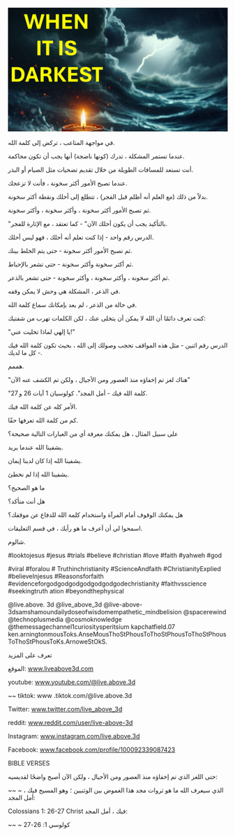 ![Video cover image](../cover.jpg "cover photo")

في مواجهة المتاعب ، تركض إلى كلمة الله.

عندما تستمر المشكلة ، تدرك (كونها ناضجة) أنها يجب أن تكون محاكمة.

أنت تستعد للمسافات الطويلة من خلال تقديم تضحيات مثل الصيام أو البذر.

عندما تصبح الأمور أكثر سخونة ، فأنت لا تزعجك.

بدلاً من ذلك (مع العلم أنه أظلم قبل الفجر) ، تتطلع إلى أحلك ونقطة أكثر سخونة.

ثم تصبح الأمور أكثر سخونة ، وأكثر سخونة ، وأكثر سخونة.

"بالتأكيد يجب أن يكون أحلك الآن" - كما تعتقد ، مع الإثارة للفجر.

الدرس رقم واحد - إذا كنت تعلم أنه أحلك ، فهو ليس أحلك.

ثم تصبح الأمور أكثر سخونة - حتى يتم الخلط بينك.

ثم أكثر سخونة وأكثر سخونة - حتى تشعر بالإحباط.

ثم أكثر سخونة ، وأكثر سخونة ، وأكثر سخونة - حتى تشعر بالذعر.

في الذعر ، المشكلة هي وحش لا يمكن وقفه.

في حالة من الذعر ، لم يعد بإمكانك سماع كلمة الله.

كنت تعرف دائمًا أن الله لا يمكن أن يتخلى عنك ، لكن الكلمات تهرب من شفتيك:

"يا إلهي لماذا تخليت عني!"

الدرس رقم اثنين - مثل هذه المواقف تحجب وصولك إلى الله ، بحيث تكون كلمة الله فيك - كل ما لديك.

هممم.

"هناك لغز تم إخفاؤه منذ العصور ومن الأجيال ، ولكن تم الكشف عنه الآن"

"كلمة الله فيك - أمل المجد". كولوسيان 1 آيات 26 و 27.

الأمر كله عن كلمة الله فيك.

كم من كلمة الله تعرفها حقًا.

على سبيل المثال ، هل يمكنك معرفة أي من العبارات التالية صحيحة؟

يشفينا الله عندما يريد.

يشفينا الله إذا كان لدينا إيمان.

يشفينا الله إذا لم نخطئ.

ما هو الصحيح؟

هل أنت متأكد؟

هل يمكنك الوقوف أمام المرآة واستخدام كلمة الله للدفاع عن موقفك؟

اسمحوا لي أن أعرف ما هو رأيك ، في قسم التعليقات.

شالوم.

#looktojesus #jesus #trials #believe #christian #love #faith #yahweh #god

#viral #foralou # Truthinchristianity #ScienceAndfaith #ChristianityExplied #believeInjesus #Reasonsforfaith #evidenceforgodgodgodgodgodgodgodechristianity #faithvsscience #seekingtruth ation #beyondthephysical

@live.above. 3d @live_above_3d @live-above-3dsamshamoundailydoseofwisdomempathetic_mindbelision @spacerewind @technoplusmedia @cosmoknowledge @themessagechannel1curiositysperitsium kapchatfield.07 ken.arningtonmousToks.AnseMousThoStPhousToThoStPhousToThoStPhousToThoStPhousToKs.ArnoweStOkS.

تعرف على المزيد

الموقع: www.liveabove3d.com

youtube: www.youtube.com/@live.above.3d

~~ tiktok: www .tiktok.com/@live.above.3d

Twitter: www.twitter.com/live_above_3d

reddit: www.reddit.com/user/live-above-3d

Instagram: www.instagram.com/live.above.3d

Facebook: www.facebook.com/profile/100092339087423

BIBLE VERSES

حتى اللغز الذي تم إخفاؤه منذ العصور ومن الأجيال ، ولكن الآن أصبح واضحًا لقديسيه:

~~ ~ الذي سيعرف الله ما هو ثروات مجد هذا الغموض بين الوثنيين ؛ وهو المسيح فيك ، أمل المجد:

Colossians 1: 26-27 Christ فيك ، أمل المجد:

~~ ~ كولوسي 1: 26-27